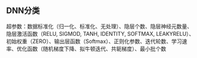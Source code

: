 ## DNN分类

超参数：数据标准化（归一化、标准化、无处理）、隐层个数、隐层神经元数量、隐层激活函数（RELU, SIGMOD, TANH, IDENTITY, SOFTMAX, LEAKYRELU）、初始权重（ZERO）、输出层函数（Softmax）、正则化参数、迭代轮数、学习速率、优化函数（随机梯度下降、拟牛顿迭代、共轭梯度）、最小批个数